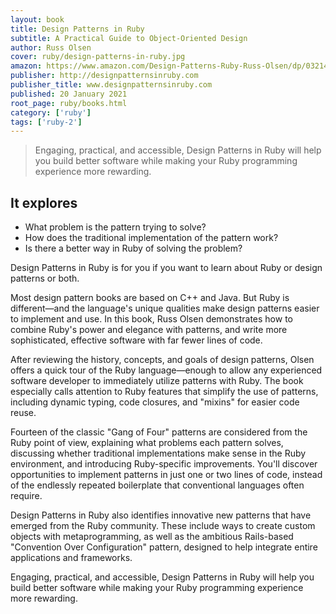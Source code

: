 ```yaml
---
layout: book
title: Design Patterns in Ruby
subtitle: A Practical Guide to Object-Oriented Design
author: Russ Olsen 
cover: ruby/design-patterns-in-ruby.jpg
amazon: https://www.amazon.com/Design-Patterns-Ruby-Russ-Olsen/dp/0321490452
publisher: http://designpatternsinruby.com
publisher_title: www.designpatternsinruby.com
published: 20 January 2021
root_page: ruby/books.html
category: ['ruby']
tags: ['ruby-2']
---
```


>Engaging, practical, and accessible, Design Patterns in Ruby will help you build better software while making your Ruby programming experience more rewarding.

## It explores

- What problem is the pattern trying to solve?
- How does the traditional implementation of the pattern work?
- Is there a better way in Ruby of solving the problem?

Design Patterns in Ruby is for you if you want to learn about Ruby or design patterns or both.

Most design pattern books are based on C++ and Java. But Ruby is different―and the language's unique qualities make design patterns easier to implement and use. In this book, Russ Olsen demonstrates how to combine Ruby's power and elegance with patterns, and write more sophisticated, effective software with far fewer lines of code.

After reviewing the history, concepts, and goals of design patterns, Olsen offers a quick tour of the Ruby language―enough to allow any experienced software developer to immediately utilize patterns with Ruby. The book especially calls attention to Ruby features that simplify the use of patterns, including dynamic typing, code closures, and "mixins" for easier code reuse.

Fourteen of the classic "Gang of Four" patterns are considered from the Ruby point of view, explaining what problems each pattern solves, discussing whether traditional implementations make sense in the Ruby environment, and introducing Ruby-specific improvements. You'll discover opportunities to implement patterns in just one or two lines of code, instead of the endlessly repeated boilerplate that conventional languages often require.

Design Patterns in Ruby also identifies innovative new patterns that have emerged from the Ruby community. These include ways to create custom objects with metaprogramming, as well as the ambitious Rails-based "Convention Over Configuration" pattern, designed to help integrate entire applications and frameworks.

Engaging, practical, and accessible, Design Patterns in Ruby will help you build better software while making your Ruby programming experience more rewarding.
